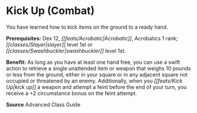 ﻿---
cssclass: [feats]

---
# Kick Up (Combat)

You have learned how to kick items on the ground to a ready hand.

**Prerequisites:** Dex 12, _[[feats/Acrobatic|Acrobatic]]_, Acrobatics 1 rank; _[[classes/Slayer|slayer]]_ level 1st or _[[classes/Swashbuckler|swashbuckler]]_ level 1st.

**Benefit:** As long as you have at least one hand free, you can use a swift action to retrieve a single unattended item or weapon that weighs 10 pounds or less from the ground, either in your square or in any adjacent square not occupied or threatened by an enemy. Additionally, when you _[[feats/Kick Up|kick up]]_ a weapon and attempt a feint before the end of your turn, you receive a +2 circumstance bonus on the feint attempt.

**Source** Advanced Class Guide